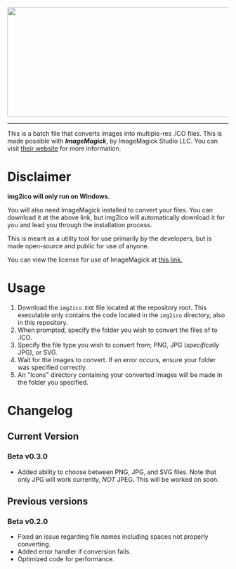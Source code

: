 <p align="center"> 
    <img src="https://user-images.githubusercontent.com/38049304/193378048-5556ab90-ea0d-4781-8944-18c3a6b3afb9.png" width=750 height=250>
</p>

---

 This is a batch file that converts images into multiple-res .ICO files. This is made possible with ***ImageMagick***, by ImageMagick Studio LLC. You can visit [their website](https://imagemagick.org/script/index.php) for more information.
 
# Disclaimer
 **img2ico will only run on Windows.**
 
 You will also need ImageMagick installed to convert your files. You can download it at the above link, but img2ico will automatically download it for you and lead you through the installation process.

 This is meant as a utility tool for use primarily by the developers, but is made open-source and public for use of anyone.

 You can view the license for use of ImageMagick at [this link.](https://imagemagick.org/script/license.php)

# Usage
 1. Download the `img2ico.EXE` file located at the repository root. This executable only contains the code located in the `img2ico` directory, also in this repository.
 2. When prompted, specify the folder you wish to convert the files of to .ICO.
 3. Specify the file type you wish to convert from; PNG, JPG (*specifically* JPG), or SVG.
 4. Wait for the images to convert. If an error occurs, ensure your folder was specified correctly.
 5. An "Icons" directory containing your converted images will be made in the folder you specified.

# Changelog

## Current Version

### Beta v0.3.0

- Added ability to choose between PNG, JPG, and SVG files. Note that only JPG will work currently, *NOT* JPEG. This will be worked on soon.

## Previous versions

### Beta v0.2.0

 - Fixed an issue regarding file names including spaces not properly converting.
 - Added error handler if conversion fails.
 - Optimized code for performance.